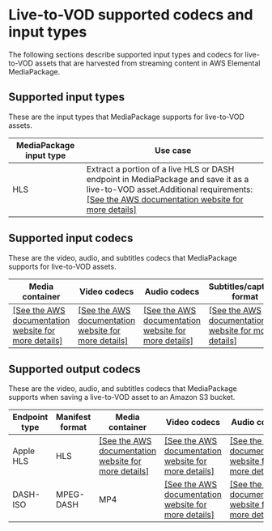 # Live\-to\-VOD supported codecs and input types<a name="supported-inputs-ltov"></a>

The following sections describe supported input types and codecs for live\-to\-VOD assets that are harvested from streaming content in AWS Elemental MediaPackage\.

## Supported input types<a name="supported-types-ltov"></a>

These are the input types that MediaPackage supports for live\-to\-VOD assets\.


| MediaPackage input type | Use case | 
| --- | --- | 
| HLS | Extract a portion of a live HLS or DASH endpoint in MediaPackage and save it as a live\-to\-VOD asset\.Additional requirements:[\[See the AWS documentation website for more details\]](http://docs.aws.amazon.com/mediapackage/latest/ug/supported-inputs-ltov.html) | 

## Supported input codecs<a name="supported-inputs-codecs-ltov"></a>

These are the video, audio, and subtitles codecs that MediaPackage supports for live\-to\-VOD assets\.


| Media container | Video codecs | Audio codecs | Subtitles/captions format | 
| --- | --- | --- | --- | 
|  [\[See the AWS documentation website for more details\]](http://docs.aws.amazon.com/mediapackage/latest/ug/supported-inputs-ltov.html)  |  [\[See the AWS documentation website for more details\]](http://docs.aws.amazon.com/mediapackage/latest/ug/supported-inputs-ltov.html)  |  [\[See the AWS documentation website for more details\]](http://docs.aws.amazon.com/mediapackage/latest/ug/supported-inputs-ltov.html)  |  [\[See the AWS documentation website for more details\]](http://docs.aws.amazon.com/mediapackage/latest/ug/supported-inputs-ltov.html)  | 

## Supported output codecs<a name="supported-outputs-codecs-ltov"></a>

These are the video, audio, and subtitles codecs that MediaPackage supports when saving a live\-to\-VOD asset to an Amazon S3 bucket\.


| Endpoint type | Manifest format | Media container | Video codecs | Audio codecs | Subtitles/captions format | 
| --- | --- | --- | --- | --- | --- | 
| Apple HLS | HLS |  [\[See the AWS documentation website for more details\]](http://docs.aws.amazon.com/mediapackage/latest/ug/supported-inputs-ltov.html)  |  [\[See the AWS documentation website for more details\]](http://docs.aws.amazon.com/mediapackage/latest/ug/supported-inputs-ltov.html)  |  [\[See the AWS documentation website for more details\]](http://docs.aws.amazon.com/mediapackage/latest/ug/supported-inputs-ltov.html)  |  [\[See the AWS documentation website for more details\]](http://docs.aws.amazon.com/mediapackage/latest/ug/supported-inputs-ltov.html)  | 
| DASH\-ISO | MPEG\-DASH | MP4 |  [\[See the AWS documentation website for more details\]](http://docs.aws.amazon.com/mediapackage/latest/ug/supported-inputs-ltov.html)  |  [\[See the AWS documentation website for more details\]](http://docs.aws.amazon.com/mediapackage/latest/ug/supported-inputs-ltov.html)  |  [\[See the AWS documentation website for more details\]](http://docs.aws.amazon.com/mediapackage/latest/ug/supported-inputs-ltov.html)  | 